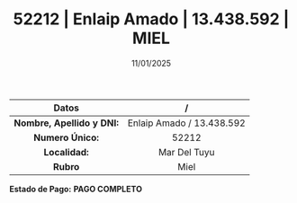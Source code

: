 ﻿---
title: 52212 | Enlaip Amado | 13.438.592 | MIEL
date: 11/01/2025
draft: false
tags: ['mar-del-tuyu', 'titular', 'miel']
---

|          **Datos**          |  /  |
|:---------------------------:|:---:|
| **Nombre, Apellido y DNI:** | Enlaip Amado / 13.438.592 |
|      **Numero Único:**      | 52212 |
|        **Localidad:**       | Mar Del Tuyu |
|          **Rubro**          | Miel |

**Estado de Pago:** **PAGO COMPLETO**
